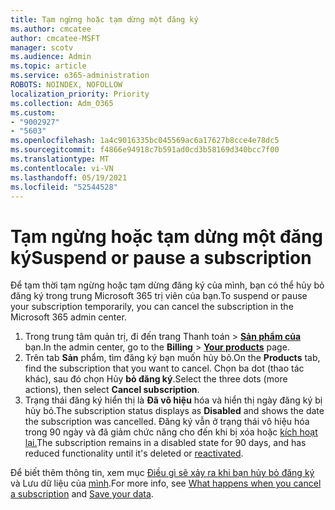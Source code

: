 ```yaml
---
title: Tạm ngừng hoặc tạm dừng một đăng ký
ms.author: cmcatee
author: cmcatee-MSFT
manager: scotv
ms.audience: Admin
ms.topic: article
ms.service: o365-administration
ROBOTS: NOINDEX, NOFOLLOW
localization_priority: Priority
ms.collection: Adm_O365
ms.custom:
- "9002927"
- "5603"
ms.openlocfilehash: 1a4c9016335bc045569ac6a17627b8cce4e78dc5
ms.sourcegitcommit: f4866e94918c7b591ad0cd3b58169d340bcc7f00
ms.translationtype: MT
ms.contentlocale: vi-VN
ms.lasthandoff: 05/19/2021
ms.locfileid: "52544528"
---
```

# <a name="suspend-or-pause-a-subscription"></a><span data-ttu-id="696d0-102">Tạm ngừng hoặc tạm dừng một đăng ký</span><span class="sxs-lookup"><span data-stu-id="696d0-102">Suspend or pause a subscription</span></span>

<span data-ttu-id="696d0-103">Để tạm thời tạm ngừng hoặc tạm dừng đăng ký của mình, bạn có thể hủy bỏ đăng ký trong trung Microsoft 365 trị viên của bạn.</span><span class="sxs-lookup"><span data-stu-id="696d0-103">To suspend or pause your subscription temporarily, you can cancel the subscription in the Microsoft 365 admin center.</span></span>

1. <span data-ttu-id="696d0-104">Trong trung tâm quản trị, đi đến trang Thanh toán  >  **[Sản phẩm của](https://go.microsoft.com/fwlink/p/?linkid=842054)** bạn.</span><span class="sxs-lookup"><span data-stu-id="696d0-104">In the admin center, go to the **Billing** > **[Your products](https://go.microsoft.com/fwlink/p/?linkid=842054)** page.</span></span>
2. <span data-ttu-id="696d0-105">Trên tab **Sản** phẩm, tìm đăng ký bạn muốn hủy bỏ.</span><span class="sxs-lookup"><span data-stu-id="696d0-105">On the **Products** tab, find the subscription that you want to cancel.</span></span> <span data-ttu-id="696d0-106">Chọn ba dot (thao tác khác), sau đó chọn Hủy **bỏ đăng ký**.</span><span class="sxs-lookup"><span data-stu-id="696d0-106">Select the three dots (more actions), then select **Cancel subscription**.</span></span>
3. <span data-ttu-id="696d0-107">Trạng thái đăng ký hiển thị là **Đã vô hiệu** hóa và hiển thị ngày đăng ký bị hủy bỏ.</span><span class="sxs-lookup"><span data-stu-id="696d0-107">The subscription status displays as **Disabled** and shows the date the subscription was cancelled.</span></span> <span data-ttu-id="696d0-108">Đăng ký vẫn ở trạng thái vô hiệu hóa trong 90 ngày và đã giảm chức năng cho đến khi bị xóa hoặc [kích hoạt lại.](/microsoft-365/commerce/subscriptions/reactivate-your-subscription)</span><span class="sxs-lookup"><span data-stu-id="696d0-108">The subscription remains in a disabled state for 90 days, and has reduced functionality until it's deleted or [reactivated](/microsoft-365/commerce/subscriptions/reactivate-your-subscription).</span></span>

<span data-ttu-id="696d0-109">Để biết thêm thông tin, xem mục [Điều gì sẽ xảy ra khi bạn hủy bỏ đăng ký](/microsoft-365/commerce/subscriptions/cancel-your-subscription#what-happens-when-you-cancel-a-subscription) và Lưu dữ liệu của [mình](/microsoft-365/commerce/subscriptions/cancel-your-subscription#save-your-data).</span><span class="sxs-lookup"><span data-stu-id="696d0-109">For more info, see [What happens when you cancel a subscription](/microsoft-365/commerce/subscriptions/cancel-your-subscription#what-happens-when-you-cancel-a-subscription) and [Save your data](/microsoft-365/commerce/subscriptions/cancel-your-subscription#save-your-data).</span></span>
